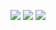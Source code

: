 ![](https://github-profile-summary-cards.vercel.app/api/cards/profile-details?username=ArMaGeDDoN-SS&theme=2077)
![](http://github-profile-summary-cards.vercel.app/api/cards/stats?username=ArMaGeDDoN-SS&theme=2077)
![](http://github-profile-summary-cards.vercel.app/api/cards/repos-per-language?username=ArMaGeDDoN-SS&theme=2077&exclude=python)

